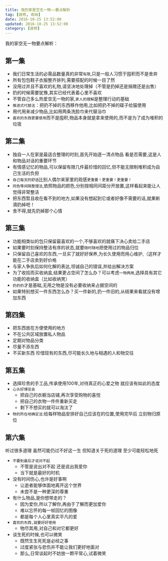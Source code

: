 ```yaml
---
title: 我的家里空无一物——要点解析
tag: [装修, 收纳]
date: 2016-10-25 13:52:00
updated: 2016-10-25 13:52:00
category: [装修]
---
```

我的家空无一物要点解析：
## 第一集
- 我们日常生活的必需品数量真的非常`有限`,只是一般人习惯于囤积而不是舍弃
- 所有包包鞋子衣服整齐排列,需要搭配的时候一目了然
- 没用过并且不喜欢的礼物,请坚决地处理掉（不管是扔掉还是捐赠还是出售）
- 扔的时候需要犹豫,其实已经代表着心里不喜欢
- 不管自己多么热爱空无一物的家,`家人的理解`是整理行动的基础
- `推进式代替法`：把扔不掉的东西移作他用,比如把扔不掉的碟子给猫使用
- 用代用来减少物品,比如用两条洗脸巾来代替浴巾
- `喜欢的东西更要使用`而不是囤积,物品本身就是拿来使用的,而不是为了成为堆积的垃圾
## 第二集
- 独自一人在家是最适合整理的时刻,首先开始逐一清点物品 看是否需要,这是人和物品对话的重要环节
- 有情感记忆的物品,可以保留有限几件最珍惜的回忆,但不能无限制堆积成为自己生活的负担
- `自己每天的舒适`比别人偶尔来家里的观感`更重要！更重要！更重要！`
- `同色等间隔整理法`,依照物品的颜色,分别按相同间距分开放置,这样看起来能让人觉得非常整洁
- 把东西暂且收在看不到的地方,如果没有想起到它或者好像不需要的话,就果断滴扔掉吧！
- 舍不得,就先扔掉那个心情
## 第三集
- 功能相类似的包只保留最喜欢的一个,不够喜欢的就痛下决心卖给二手店
- 如果要时刻保持整洁有序的状态,就要`随时随地`把使用过的物品归位
- 只保留自己喜欢的东西,一旦买了就好好保养,为长久使用而用心维护,（这样才能在二手店卖到好价格
- 与家人争执后如何化解的表达,坦诚自己的错误,并给出解决方案
- 为了收拾而买收纳盒,结果更占空间了怎么办？可以考虑`一物两用`,选择具有其它功能的收纳盒（比如收纳凳）
- `扔扔扔`才是基础,无用之物是没有必要收纳来占据空间的
- 如果特别想买一件东西怎么办？买一件新的,扔一件旧的,从结果来看就没有增加东西
## 第四集
- 把东西放在方便使用的地方
- 不在公共区域放置私人物品
- 定期对物品分类
- 尽量不添东西
- 不买新东西 珍惜现有的东西,尽可能长久地与相遇的人和物交往
## 第五集
- 选择珍贵的手工品,传承使用100年,对待真正的心爱之物 就应该有如此的态度
- `心头好博览会`
	- 把自己的衣橱当店铺,再次享受购物的喜悦
	- 把自己的衣物一件件重新买走
	- 剩下不想买的就可以淘汰了
- `物的所在地确定法`:给每样物品安排好自己应该在的位置,使用完毕后 立刻物归原位
## 第六集
听过很多道理
虽然可能仍过不好这一生
但知道关于死的道理 至少可能轻松地死
- `不要到最后才说对不起`
	- 不管是说出对不起 还是说出我爱你
	- 当下就是最好的时机
- 没有时间伤心,也许是好事啊
	- 让逝者能够体面地离开这个世界
	- 未尝不是一种更深的尊重
- 有什么物品,是你想带走的？
	- 因为爱你,所以了解你,再由于了解而更加爱你
	- 难以忘怀的每一帧回忆的图像
	- 都是每个人心里真实平凡的爱
- `喜欢的东西,就要好好使用`
	- 物尽其用,对自己和对它都更好
- 谈生死的时候,也可以微笑
	- 既然生生死死是必经之事
	- 过度紧张与悲伤并不能让我们更好地面对
	- 那么,日常谈起时不妨放一颗平常心,试着微笑
